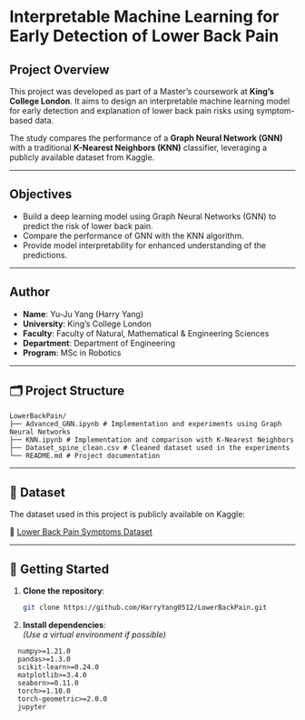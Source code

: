 # Interpretable Machine Learning for Early Detection of Lower Back Pain

## Project Overview

This project was developed as part of a Master’s coursework at **King’s College London**. It aims to design an interpretable machine learning model for early detection and explanation of lower back pain risks using symptom-based data.

The study compares the performance of a **Graph Neural Network (GNN)** with a traditional **K-Nearest Neighbors (KNN)** classifier, leveraging a publicly available dataset from Kaggle.

---

## Objectives

- Build a deep learning model using Graph Neural Networks (GNN) to predict the risk of lower back pain.
- Compare the performance of GNN with the KNN algorithm.
- Provide model interpretability for enhanced understanding of the predictions.

---

## Author

- **Name**: Yu-Ju Yang (Harry Yang)
- **University**: King’s College London
- **Faculty**: Faculty of Natural, Mathematical & Engineering Sciences
- **Department**: Department of Engineering
- **Program**: MSc in Robotics

---

## 🗂 Project Structure

```text
LowerBackPain/
├── Advanced_GNN.ipynb # Implementation and experiments using Graph Neural Networks
├── KNN.ipynb # Implementation and comparison with K-Nearest Neighbors
├── Dataset_spine_clean.csv # Cleaned dataset used in the experiments
└── README.md # Project documentation
```

---

## 🔗 Dataset

The dataset used in this project is publicly available on Kaggle:

🔗 [Lower Back Pain Symptoms Dataset](https://www.kaggle.com/datasets/sammy123/lower-back-pain-symptoms-dataset/data)

---

## 🚀 Getting Started

1. **Clone the repository**:
   ```bash
   git clone https://github.com/HarryYang0512/LowerBackPain.git
   ```
2. **Install dependencies**:  
   *(Use a virtual environment if possible)*
```text
  numpy>=1.21.0
  pandas>=1.3.0
  scikit-learn>=0.24.0
  matplotlib>=3.4.0
  seaborn>=0.11.0
  torch>=1.10.0
  torch-geometric>=2.0.0
  jupyter
```
